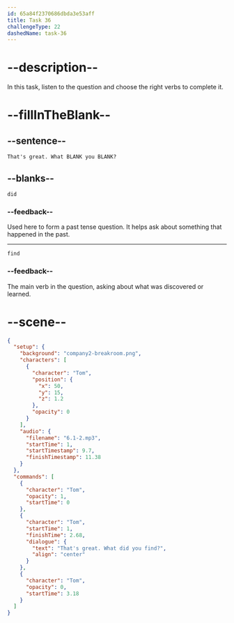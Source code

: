 ```yaml
---
id: 65a84f2370686dbda3e53aff
title: Task 36
challengeType: 22
dashedName: task-36
---
```


<!-- (Audio) Tom: That's great. What did you find? -->

# --description--

In this task, listen to the question and choose the right verbs to complete it.

# --fillInTheBlank--

## --sentence--

`That's great. What BLANK you BLANK?`

## --blanks--

`did`

### --feedback--

Used here to form a past tense question. It helps ask about something that happened in the past.

---

`find`

### --feedback--

The main verb in the question, asking about what was discovered or learned.

# --scene--

```json
{
  "setup": {
    "background": "company2-breakroom.png",
    "characters": [
      {
        "character": "Tom",
        "position": {
          "x": 50,
          "y": 15,
          "z": 1.2
        },
        "opacity": 0
      }
    ],
    "audio": {
      "filename": "6.1-2.mp3",
      "startTime": 1,
      "startTimestamp": 9.7,
      "finishTimestamp": 11.38
    }
  },
  "commands": [
    {
      "character": "Tom",
      "opacity": 1,
      "startTime": 0
    },
    {
      "character": "Tom",
      "startTime": 1,
      "finishTime": 2.68,
      "dialogue": {
        "text": "That's great. What did you find?",
        "align": "center"
      }
    },
    {
      "character": "Tom",
      "opacity": 0,
      "startTime": 3.18
    }
  ]
}
```
